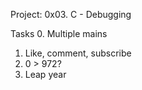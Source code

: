Project: 0x03. C - Debugging

Tasks
0. Multiple mains 
1. Like, comment, subscribe 
2. 0 > 972? 
3. Leap year 
